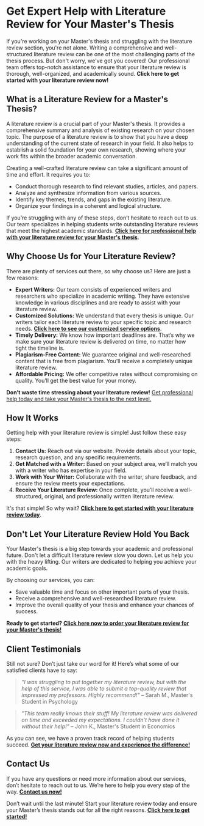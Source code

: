 # Get Expert Help with Literature Review for Your Master's Thesis

If you're working on your Master's thesis and struggling with the literature review section, you're not alone. Writing a comprehensive and well-structured literature review can be one of the most challenging parts of the thesis process. But don't worry, we've got you covered! Our professional team offers top-notch assistance to ensure that your literature review is thorough, well-organized, and academically sound. **Click here to get started with your literature review now!**

## What is a Literature Review for a Master's Thesis?

A literature review is a crucial part of your Master's thesis. It provides a comprehensive summary and analysis of existing research on your chosen topic. The purpose of a literature review is to show that you have a deep understanding of the current state of research in your field. It also helps to establish a solid foundation for your own research, showing where your work fits within the broader academic conversation.

Creating a well-crafted literature review can take a significant amount of time and effort. It requires you to:

- Conduct thorough research to find relevant studies, articles, and papers.
- Analyze and synthesize information from various sources.
- Identify key themes, trends, and gaps in the existing literature.
- Organize your findings in a coherent and logical structure.

If you’re struggling with any of these steps, don’t hesitate to reach out to us. Our team specializes in helping students write outstanding literature reviews that meet the highest academic standards. [**Click here for professional help with your literature review for your Master's thesis**](https://tinyurl.com/topessay?keyword=literature+review+for+masters+thesis).

## Why Choose Us for Your Literature Review?

There are plenty of services out there, so why choose us? Here are just a few reasons:

- **Expert Writers:** Our team consists of experienced writers and researchers who specialize in academic writing. They have extensive knowledge in various disciplines and are ready to assist with your literature review.
- **Customized Solutions:** We understand that every thesis is unique. Our writers tailor each literature review to your specific topic and research needs. [**Click here to see our customized service options**](https://tinyurl.com/topessay?keyword=literature+review+for+masters+thesis).
- **Timely Delivery:** We know how important deadlines are. That’s why we make sure your literature review is delivered on time, no matter how tight the timeline is.
- **Plagiarism-Free Content:** We guarantee original and well-researched content that is free from plagiarism. You’ll receive a completely unique literature review.
- **Affordable Pricing:** We offer competitive rates without compromising on quality. You’ll get the best value for your money.

**Don’t waste time stressing about your literature review!** [Get professional help today and take your Master's thesis to the next level.](https://tinyurl.com/topessay?keyword=literature+review+for+masters+thesis)

## How It Works

Getting help with your literature review is simple! Just follow these easy steps:

1. **Contact Us:** Reach out via our website. Provide details about your topic, research question, and any specific requirements.
2. **Get Matched with a Writer:** Based on your subject area, we’ll match you with a writer who has expertise in your field.
3. **Work with Your Writer:** Collaborate with the writer, share feedback, and ensure the review meets your expectations.
4. **Receive Your Literature Review:** Once complete, you’ll receive a well-structured, original, and professionally written literature review.

It's that simple! So why wait? [**Click here to get started with your literature review today**](https://tinyurl.com/topessay?keyword=literature+review+for+masters+thesis).

## Don't Let Your Literature Review Hold You Back

Your Master's thesis is a big step towards your academic and professional future. Don't let a difficult literature review slow you down. Let us help you with the heavy lifting. Our writers are dedicated to helping you achieve your academic goals.

By choosing our services, you can:

- Save valuable time and focus on other important parts of your thesis.
- Receive a comprehensive and well-researched literature review.
- Improve the overall quality of your thesis and enhance your chances of success.

**Ready to get started?** [**Click here now to order your literature review for your Master's thesis!**](https://tinyurl.com/topessay?keyword=literature+review+for+masters+thesis)

## Client Testimonials

Still not sure? Don’t just take our word for it! Here’s what some of our satisfied clients have to say:

> _"I was struggling to put together my literature review, but with the help of this service, I was able to submit a top-quality review that impressed my professors. Highly recommend!"_ – Sarah M., Master's Student in Psychology

> _"This team really knows their stuff! My literature review was delivered on time and exceeded my expectations. I couldn’t have done it without their help!"_ – John K., Master's Student in Economics

As you can see, we have a proven track record of helping students succeed. [**Get your literature review now and experience the difference!**](https://tinyurl.com/topessay?keyword=literature+review+for+masters+thesis)

## Contact Us

If you have any questions or need more information about our services, don’t hesitate to reach out to us. We’re here to help you every step of the way. [**Contact us now!**](https://tinyurl.com/topessay?keyword=literature+review+for+masters+thesis)

Don’t wait until the last minute! Start your literature review today and ensure your Master’s thesis stands out for all the right reasons. [**Click here to get started!**](https://tinyurl.com/topessay?keyword=literature+review+for+masters+thesis)
